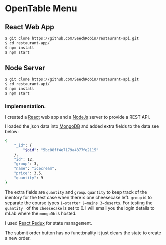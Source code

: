 # OpenTable Menu


## React Web App

```sh
$ git clone https://github.com/SeechRobin/restaurant-api.git
$ cd restaurant-app/
$ npm install
$ npm start
```

## Node Server



```sh
$ git clone https://github.com/SeechRobin/restaurant-api.git
$ cd restaurant-api/
$ npm install
$ npm start
```



### Implementation.

I created a [React](https://reactjs.org/) web app and a [NodeJs](https://nodejs.org/en/) server to provide a REST API.

I loaded the json data into [MongoDB](https://www.mongodb.com/) and added extra fields to the data see below:

```sh
{
    "_id": {
        "$oid": "5bc88ff4e7179a4377fe2115"
    },
    "id": 12,
    "group": 3,
    "name": "icecream",
    "price": 3.5,
    "quantity": 9
}
```
The extra fields are `quantity` and `group`. `quantity` to keep track of the inentory for the test case when there is one cheesecake left. `group` is to separate the course types `1=starter 2=mains 3=deserts`. For testing the `quantity ` of the `cheesecake` is set to 0.  I will email you the login details to mLab where the `mongoDb` is hosted.

I used [React Redux](https://github.com/reduxjs/redux) for state management.

The submit order button has no functionality it just clears the state to create a new order.


